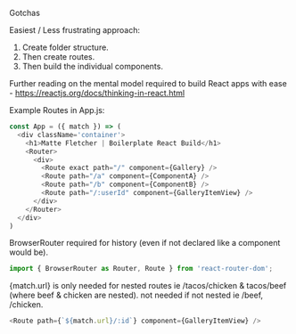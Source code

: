 Gotchas

Easiest / Less frustrating approach:

1. Create folder structure.
2. Then create routes.
3. Then build the individual components.

Further reading on the mental model required to build React apps with ease - https://reactjs.org/docs/thinking-in-react.html

Example Routes in App.js:

```js
const App = ({ match }) => (
  <div className='container'>
    <h1>Matte Fletcher | Boilerplate React Build</h1>
    <Router>
      <div>
        <Route exact path="/" component={Gallery} />
        <Route path="/a" component={ComponentA} />
        <Route path="/b" component={ComponentB} />
        <Route path="/:userId" component={GalleryItemView} />
      </div>
    </Router>
  </div>
)
```

BrowserRouter required for history \(even if not declared like a component would be\).

```js
import { BrowserRouter as Router, Route } from 'react-router-dom';
```

{match.url} is only needed for nested routes ie /tacos/chicken & tacos/beef \(where beef & chicken are nested\). not needed if not nested ie /beef, /chicken.

```js
<Route path={`${match.url}/:id`} component={GalleryItemView} />
```



